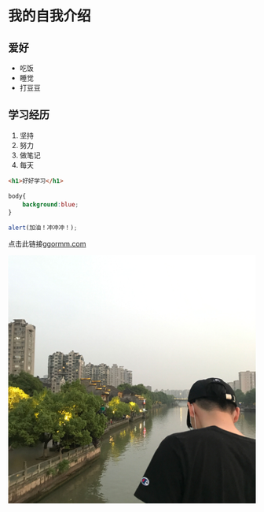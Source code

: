 # 我的自我介绍
## 爱好
* 吃饭
* 睡觉
* 打豆豆
## 学习经历
1. 坚持
2. 努力
3. 做笔记
4. 每天

```html
<h1>好好学习</h1>
```
```css
body{
    background:blue;
}
```
```javascript
alert(加油！冲冲冲！);
```
点击此链接[ggormm.com](ggormm.com)

![gg.jpg](1.jpg)